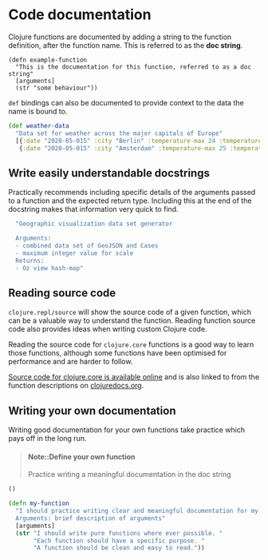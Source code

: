 # Code documentation
  Clojure functions are documented by adding a string to the function definition, after the function name.  This is referred to as the **doc string**.

```
(defn example-function
  "This is the documentation for this function, referred to as a doc string"
  [arguments]
  (str "some behaviour"))
```

  `def` bindings can also be documented to provide context to the data the name is bound to.

```clojure
(def weather-data
  "Data set for weather across the major capitals of Europe"
  [{:date "2020-05-015" :city "Berlin" :temperature-max 24 :temperature-min 13 :rainfall 1}
   {:date "2020-05-015" :city "Amsterdam" :temperature-max 25 :temperature-min 14 :rainfall 0}])
```


## Write easily understandable docstrings
Practically recommends including specific details of the arguments passed to a function and the expected return type.  Including this at the end of the docstring makes that information very quick to find.

```clojure
  "Geographic visualization data set generator

  Arguments:
  - combined data set of GeoJSON and Cases
  - maximum integer value for scale
  Returns:
  - Oz view hash-map"
```


## Reading source code
`clojure.repl/source` will show the source code of a given function, which can be a valuable way to understand the function.  Reading function source code also provides ideas when writing custom Clojure code.

Reading the source code for `clojure.core` functions is a good way to learn those functions, although some functions have been optimised for performance and are harder to follow.

[Source code for clojure.core is available online](https://github.com/clojure/clojure/blob/clojure-1.10.1/src/clj/clojure/core.clj) and is also linked to from the function descriptions on [clojuredocs.org](https://clojuredocs.org/).


## Writing your own documentation
Writing good documentation for your own functions take practice which pays off in the long run.

> #### Note::Define your own function
> Practice writing a meaningful documentation in the doc string
```clojure
()
```

<!--sec data-title="Reveal answer..." data-id="answer001" data-collapse=true ces-->
```clojure
(defn my-function
  "I should practice writing clear and meaningful documentation for my functions.
  Arguments: brief description of arguments"
  [arguments]
  (str "I should write pure functions where ever possible. "
       "Each function should have a specific purpose. "
       "A function should be clean and easy to read."))
```
<!--endsec-->
